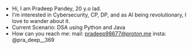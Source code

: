 - Hi, I am Pradeep Pandey, 20 y.o lad. 
- I'm interested in Cybersecurity, CP, DP, and as AI being revolutionary, I love to wander about it.
- Current Scenario: DSA using Python and Java
- How can you reach me:
    mail: pradeep98677@proton.me
    insta: @pra_deep__369


<!---
PR4D33P-369/PR4D33P-369 is a ✨ special ✨ repository because its `README.md` (this file) appears on your GitHub profile.
You can click the Preview link to take a look at your changes.
--->
